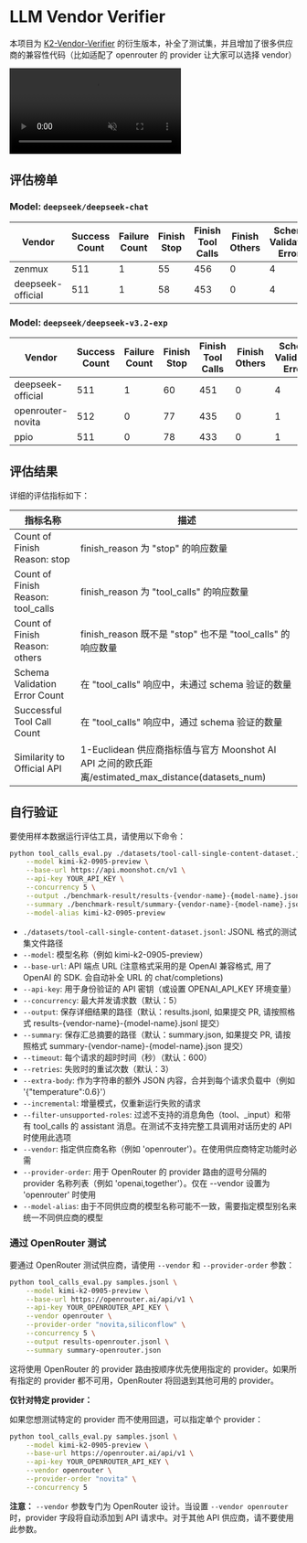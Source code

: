 # LLM Vendor Verifier

本项目为 [K2-Vendor-Verifier](https://github.com/MoonshotAI/K2-Vendor-Verfier) 的衍生版本，补全了测试集，并且增加了很多供应商的兼容性代码（比如适配了 openrouter 的 provider 让大家可以选择 vendor）

<video src="./assets/images/logo.mp4" autoplay loop muted></video>

## 评估榜单

### Model: `deepseek/deepseek-chat`

| Vendor | Success Count | Failure Count | Finish Stop | Finish Tool Calls | Finish Others | Schema Validation Errors | **Successful Tool Call Count** | **Similarity to Official** |
|--------|---------------|---------------|-------------|-------------------|---------------|--------------------------|-------------------------------|---------------------------|
| zenmux | 511 | 1 | 55 | 456 | 0 | 4 | **452** | **0.9955** |
| deepseek-official | 511 | 1 | 58 | 453 | 0 | 4 | **449** | **1.0000** |

### Model: `deepseek/deepseek-v3.2-exp`

| Vendor | Success Count | Failure Count | Finish Stop | Finish Tool Calls | Finish Others | Schema Validation Errors | **Successful Tool Call Count** | **Similarity to Official** |
|--------|---------------|---------------|-------------|-------------------|---------------|--------------------------|-------------------------------|---------------------------|
| deepseek-official | 511 | 1 | 60 | 451 | 0 | 4 | **447** | **1.0000** |
| openrouter-novita | 512 | 0 | 77 | 435 | 0 | 1 | **434** | **0.9765** |
| ppio | 511 | 0 | 78 | 433 | 0 | 1 | **432** | **0.9740** |

## 评估结果

详细的评估指标如下：

| 指标名称                           | 描述                                                                             |
| ---------------------------------- | -------------------------------------------------------------------------------- |
| Count of Finish Reason: stop       | finish_reason 为 "stop" 的响应数量                                               |
| Count of Finish Reason: tool_calls | finish_reason 为 "tool_calls" 的响应数量                                         |
| Count of Finish Reason: others     | finish_reason 既不是 "stop" 也不是 "tool_calls" 的响应数量                       |
| Schema Validation Error Count      | 在 "tool_calls" 响应中，未通过 schema 验证的数量                                 |
| Successful Tool Call Count         | 在 "tool_calls" 响应中，通过 schema 验证的数量                                   |
| Similarity to Official API         | 1-Euclidean 供应商指标值与官方 Moonshot AI API 之间的欧氏距离/estimated_max_distance(datasets_num) |


## 自行验证

要使用样本数据运行评估工具，请使用以下命令：

```bash
python tool_calls_eval.py ./datasets/tool-call-single-content-dataset.jsonl \
    --model kimi-k2-0905-preview \
    --base-url https://api.moonshot.cn/v1 \
    --api-key YOUR_API_KEY \
    --concurrency 5 \
    --output ./benchmark-result/results-{vendor-name}-{model-name}.jsonl \
    --summary ./benchmark-result/summary-{vendor-name}-{model-name}.json \
    --model-alias kimi-k2-0905-preview
```

- `./datasets/tool-call-single-content-dataset.jsonl`: JSONL 格式的测试集文件路径
- `--model`: 模型名称（例如 kimi-k2-0905-preview）
- `--base-url`: API 端点 URL (注意格式采用的是 OpenAI 兼容格式, 用了 OpenAI 的 SDK. 会自动补全 URL 的 chat/completions)
- `--api-key`: 用于身份验证的 API 密钥（或设置 OPENAI_API_KEY 环境变量）
- `--concurrency`: 最大并发请求数（默认：5）
- `--output`: 保存详细结果的路径（默认：results.jsonl, 如果提交 PR, 请按照格式 results-{vendor-name}-{model-name}.jsonl 提交）
- `--summary`: 保存汇总摘要的路径（默认：summary.json, 如果提交 PR, 请按照格式 summary-{vendor-name}-{model-name}.json 提交）
- `--timeout`: 每个请求的超时时间（秒）（默认：600）
- `--retries`: 失败时的重试次数（默认：3）
- `--extra-body`: 作为字符串的额外 JSON 内容，合并到每个请求负载中（例如 '{"temperature":0.6}'）
- `--incremental`: 增量模式，仅重新运行失败的请求
- `--filter-unsupported-roles`: 过滤不支持的消息角色（tool、_input）和带有 tool_calls 的 assistant 消息。在测试不支持完整工具调用对话历史的 API 时使用此选项
- `--vendor`: 指定供应商名称（例如 'openrouter'）。在使用供应商特定功能时必需
- `--provider-order`: 用于 OpenRouter 的 provider 路由的逗号分隔的 provider 名称列表（例如 'openai,together'）。仅在 --vendor 设置为 'openrouter' 时使用
- `--model-alias`: 由于不同供应商的模型名称可能不一致，需要指定模型别名来统一不同供应商的模型


### 通过 OpenRouter 测试

要通过 OpenRouter 测试供应商，请使用 `--vendor` 和 `--provider-order` 参数：

```bash
python tool_calls_eval.py samples.jsonl \
    --model kimi-k2-0905-preview \
    --base-url https://openrouter.ai/api/v1 \
    --api-key YOUR_OPENROUTER_API_KEY \
    --vendor openrouter \
    --provider-order "novita,siliconflow" \
    --concurrency 5 \
    --output results-openrouter.jsonl \
    --summary summary-openrouter.json
```

这将使用 OpenRouter 的 provider 路由按顺序优先使用指定的 provider。如果所有指定的 provider 都不可用，OpenRouter 将回退到其他可用的 provider。

**仅针对特定 provider：**

如果您想测试特定的 provider 而不使用回退，可以指定单个 provider：

```bash
python tool_calls_eval.py samples.jsonl \
    --model kimi-k2-0905-preview \
    --base-url https://openrouter.ai/api/v1 \
    --api-key YOUR_OPENROUTER_API_KEY \
    --vendor openrouter \
    --provider-order "novita" \
    --concurrency 5
```

**注意：** `--vendor` 参数专门为 OpenRouter 设计。当设置 `--vendor openrouter` 时，provider 字段将自动添加到 API 请求中。对于其他 API 供应商，请不要使用此参数。

